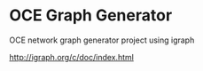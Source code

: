 # OCE Graph Generator
OCE network graph generator project using igraph

http://igraph.org/c/doc/index.html
